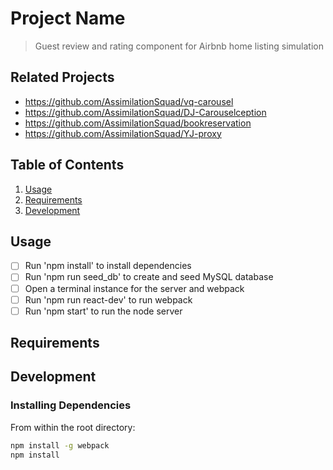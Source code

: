 # Project Name

> Guest review and rating component for Airbnb home listing simulation

## Related Projects

  - https://github.com/AssimilationSquad/vq-carousel
  - https://github.com/AssimilationSquad/DJ-Carouselception
  - https://github.com/AssimilationSquad/bookreservation
  - https://github.com/AssimilationSquad/YJ-proxy

## Table of Contents

1. [Usage](#Usage)
1. [Requirements](#requirements)
1. [Development](#development)

## Usage

- [ ] Run 'npm install' to install dependencies
- [ ] Run 'npm run seed_db' to create and seed MySQL database
- [ ] Open a terminal instance for the server and webpack
- [ ] Run 'npm run react-dev' to run webpack
- [ ] Run 'npm start' to run the node server

## Requirements

## Development

### Installing Dependencies

From within the root directory:

```sh
npm install -g webpack
npm install
```

